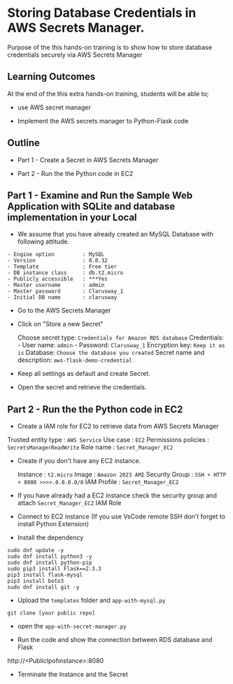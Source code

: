 # Storing Database Credentials in AWS Secrets Manager.


Purpose of the this hands-on training is to show how to store database credentials securely via AWS Secrets Manager
 

## Learning Outcomes

At the end of the this extra hands-on training, students will be able to;

- use AWS secret manager 

- Implement the AWS secrets manager to Python-Flask code



## Outline

- Part 1 - Create a Secret in AWS Secrets Manager

- Part 2 - Run the the Python code in EC2


## Part 1 - Examine and Run the Sample Web Application with SQLite and database implementation in your Local

- We assume that you have already created an MySQL Database with following attitude.

```
- Engine option         : MySQL
- Version               : 8.0.32
- Template              : Free tier
- DB instance class     : db.t2.micro
- Publicly accessible   : ***Yes
- Master username       : admin
- Master password       : Clarusway_1
- Initial DB name       : clarusway

```
  

- Go to the AWS Secrets Manager

- Click on "Store a new Secret"

    Choose secret type: `Credentials for Amazon RDS database`
    Credentials: 
        - User name: `admin`
        - Password: `Clarusway_1`
    Encryption key: `Keep it as is`
    Database: `Choose the database you created`
    Secret name and description: `aws-flask-demo-credential`

- Keep all settings as default and create Secret.

- Open the secret and retrieve the credentials. 


## Part 2 -  Run the the Python code in EC2

- Create a IAM role for EC2 to retrieve data from AWS Secrets Manager 


Trusted entity type  : `AWS Service`
Use case             : `EC2`
Permissions policies : `SecretsManagerReadWrite`
Role name            : `Secret_Manager_EC2` 



- Create if you don't have any EC2 instance. 


    Instance        : `t2.micro`
    Image           : `Amazon 2023 AMI`
    Security Group  : `SSH + HTTP + 8080 >>>>.0.0.0.0/0`
    IAM Profile     : `Secret_Manager_EC2` 

- If you have already had a EC2 instance check the security group and attach `Secret_Manager_EC2` IAM Role 

- Connect to EC2 instance (If you use VsCode remote SSH don't forget to install Python Extension)

- Install the dependency 

```
sudo dnf update -y
sudo dnf install python3 -y
sudo dnf install python-pip
sudo pip3 install Flask==2.3.3
pip3 install flask-mysql
pip3 install boto3
sudo dnf install git -y
```

- Upload the `templates` folder and `app-with-mysql.py` 

```
git clone [your public repo]
```
- open the `app-with-secret-manager.py` 

- Run the code and show the connection between RDS database and Flask

http://<PublicIpofınstance>:8080

- Terminate the Instance and the Secret